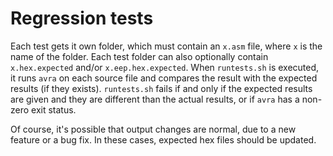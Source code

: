 # Regression tests

Each test gets it own folder, which must contain an `x.asm` file, where `x` is
the name of the folder.
Each test folder can also optionally contain `x.hex.expected` and/or
`x.eep.hex.expected`.
When `runtests.sh` is executed, it runs `avra` on each source file and compares
the result with the expected results (if they exists).
`runtests.sh` fails if and only if the expected results are given and they are
different than the actual results, or if `avra` has a non-zero exit status.

Of course, it's possible that output changes are normal, due to a new feature
or a bug fix. In these cases, expected hex files should be updated.

